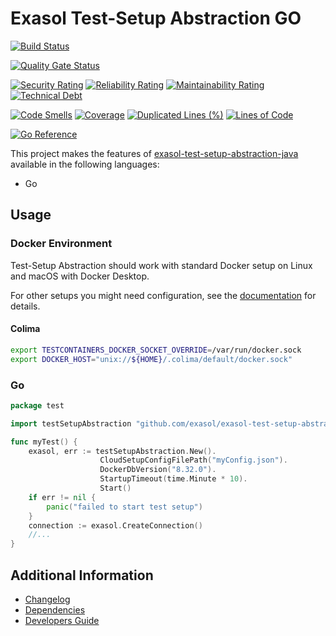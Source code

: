 # Exasol Test-Setup Abstraction GO

[![Build Status](https://github.com/exasol/exasol-test-setup-abstraction-server/actions/workflows/ci-build.yml/badge.svg)](https://github.com/exasol/exasol-test-setup-abstraction-server/actions/workflows/ci-build.yml)

[![Quality Gate Status](https://sonarcloud.io/api/project_badges/measure?project=com.exasol%3Aexasol-test-setup-abstraction-server&metric=alert_status)](https://sonarcloud.io/dashboard?id=com.exasol%3Aexasol-test-setup-abstraction-server)

[![Security Rating](https://sonarcloud.io/api/project_badges/measure?project=com.exasol%3Aexasol-test-setup-abstraction-server&metric=security_rating)](https://sonarcloud.io/dashboard?id=com.exasol%3Aexasol-test-setup-abstraction-server)
[![Reliability Rating](https://sonarcloud.io/api/project_badges/measure?project=com.exasol%3Aexasol-test-setup-abstraction-server&metric=reliability_rating)](https://sonarcloud.io/dashboard?id=com.exasol%3Aexasol-test-setup-abstraction-server)
[![Maintainability Rating](https://sonarcloud.io/api/project_badges/measure?project=com.exasol%3Aexasol-test-setup-abstraction-server&metric=sqale_rating)](https://sonarcloud.io/dashboard?id=com.exasol%3Aexasol-test-setup-abstraction-server)
[![Technical Debt](https://sonarcloud.io/api/project_badges/measure?project=com.exasol%3Aexasol-test-setup-abstraction-server&metric=sqale_index)](https://sonarcloud.io/dashboard?id=com.exasol%3Aexasol-test-setup-abstraction-server)

[![Code Smells](https://sonarcloud.io/api/project_badges/measure?project=com.exasol%3Aexasol-test-setup-abstraction-server&metric=code_smells)](https://sonarcloud.io/dashboard?id=com.exasol%3Aexasol-test-setup-abstraction-server)
[![Coverage](https://sonarcloud.io/api/project_badges/measure?project=com.exasol%3Aexasol-test-setup-abstraction-server&metric=coverage)](https://sonarcloud.io/dashboard?id=com.exasol%3Aexasol-test-setup-abstraction-server)
[![Duplicated Lines (%)](https://sonarcloud.io/api/project_badges/measure?project=com.exasol%3Aexasol-test-setup-abstraction-server&metric=duplicated_lines_density)](https://sonarcloud.io/dashboard?id=com.exasol%3Aexasol-test-setup-abstraction-server)
[![Lines of Code](https://sonarcloud.io/api/project_badges/measure?project=com.exasol%3Aexasol-test-setup-abstraction-server&metric=ncloc)](https://sonarcloud.io/dashboard?id=com.exasol%3Aexasol-test-setup-abstraction-server)

[![Go Reference](https://pkg.go.dev/badge/github.com/exasol/exasol-test-setup-abstraction-server/go-client.svg)](https://pkg.go.dev/github.com/exasol/exasol-test-setup-abstraction-server/go-client)

This project makes the features
of [exasol-test-setup-abstraction-java](https://github.com/exasol/exasol-test-setup-abstraction-java/) available in the
following languages:

* Go

## Usage

### Docker Environment

Test-Setup Abstraction should work with standard Docker setup on Linux and macOS with Docker Desktop.

For other setups you might need configuration, see the [documentation](https://java.testcontainers.org/supported_docker_environment/) for details.

#### Colima

```sh
export TESTCONTAINERS_DOCKER_SOCKET_OVERRIDE=/var/run/docker.sock
export DOCKER_HOST="unix://${HOME}/.colima/default/docker.sock"
````

### Go

```go
package test

import testSetupAbstraction "github.com/exasol/exasol-test-setup-abstraction-server/go-client"

func myTest() {
	exasol, err := testSetupAbstraction.New().
                    CloudSetupConfigFilePath("myConfig.json").
                    DockerDbVersion("8.32.0").
                    StartupTimeout(time.Minute * 10).
                    Start()
	if err != nil {
		panic("failed to start test setup")
	}
	connection := exasol.CreateConnection()
	//...
}
```

## Additional Information

* [Changelog](doc/changes/changelog.md)
* [Dependencies](dependencies.md)
* [Developers Guide](doc/developers_guide/developers_guide.md)
